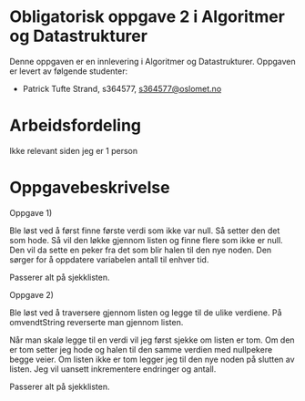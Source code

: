 # Obligatorisk oppgave 2 i Algoritmer og Datastrukturer

Denne oppgaven er en innlevering i Algoritmer og Datastrukturer. 
Oppgaven er levert av følgende studenter:
* Patrick Tufte Strand, s364577, s364577@oslomet.no

# Arbeidsfordeling

Ikke relevant siden jeg er 1 person

# Oppgavebeskrivelse

Oppgave 1)

Ble løst ved å først finne første verdi som ikke var null. Så setter den det
som hode. Så vil den løkke gjennom listen og finne flere som ikke er null. Den
vil da sette en peker fra det som blir halen til den nye noden. Den sørger for
å oppdatere variabelen antall til enhver tid.

Passerer alt på sjekklisten.

Oppgave 2)

Ble løst ved å traversere gjennom listen og legge til de ulike verdiene.
På omvendtString reverserte man gjennom listen.

Når man skalø legge til en verdi vil jeg først sjekke om listen er tom.
Om den er tom setter jeg hode og halen til den samme verdien med nullpekere
begge veier. Om listen ikke er tom legger jeg til den nye noden på slutten av listen.
Jeg vil uansett inkrementere endringer og antall.

Passerer alt på sjekklisten.